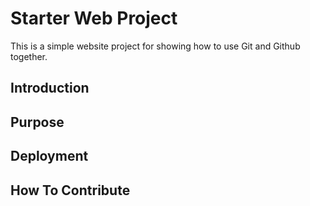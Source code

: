 # Starter Web Project

This is a simple website project for showing how to use Git and Github together.

## Introduction
## Purpose
## Deployment
## How To Contribute